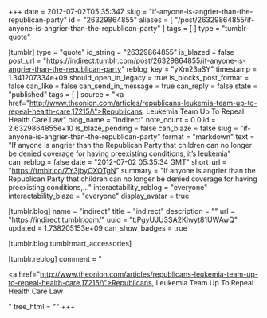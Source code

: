 +++
date = 2012-07-02T05:35:34Z
slug = "if-anyone-is-angrier-than-the-republican-party"
id = "26329864855"
aliases = [ "/post/26329864855/if-anyone-is-angrier-than-the-republican-party" ]
tags = [ ]
type = "tumblr-quote"

[tumblr]
type = "quote"
id_string = "26329864855"
is_blazed = false
post_url = "https://indirect.tumblr.com/post/26329864855/if-anyone-is-angrier-than-the-republican-party"
reblog_key = "yXm23aSY"
timestamp = 1.341207334e+09
should_open_in_legacy = true
is_blocks_post_format = false
can_like = false
can_send_in_message = true
can_reply = false
state = "published"
tags = [ ]
source = "<a href=\"http://www.theonion.com/articles/republicans-leukemia-team-up-to-repeal-health-care,17215/\">Republicans, Leukemia Team Up To Repeal Health Care Law</a>"
blog_name = "indirect"
note_count = 0.0
id = 2.6329864855e+10
is_blaze_pending = false
can_blaze = false
slug = "if-anyone-is-angrier-than-the-republican-party"
format = "markdown"
text = "If anyone is angrier than the Republican Party that children can no longer be denied coverage for having preexisting conditions, it’s leukemia"
can_reblog = false
date = "2012-07-02 05:35:34 GMT"
short_url = "https://tmblr.co/ZY3jbyOXOTgN"
summary = "If anyone is angrier than the Republican Party that children can no longer be denied coverage for having preexisting conditions,..."
interactability_reblog = "everyone"
interactability_blaze = "everyone"
display_avatar = true

[tumblr.blog]
name = "indirect"
title = "indirect"
description = ""
url = "https://indirect.tumblr.com/"
uuid = "t:PgyUJU3SA2Klwyt81UWAwQ"
updated = 1.738205153e+09
can_show_badges = true

[tumblr.blog.tumblrmart_accessories]

[tumblr.reblog]
comment = "<p><a href=\"http://www.theonion.com/articles/republicans-leukemia-team-up-to-repeal-health-care,17215/\">Republicans, Leukemia Team Up To Repeal Health Care Law</a></p>"
tree_html = ""
+++
